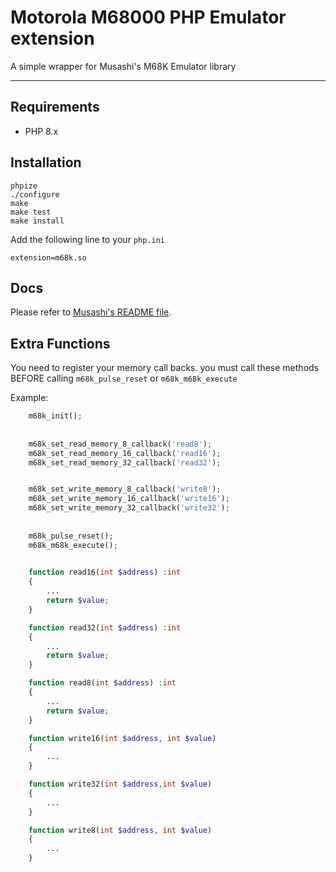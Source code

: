# Motorola M68000 PHP Emulator extension

A simple wrapper for Musashi's M68K Emulator library



---

## Requirements

* PHP 8.x

## Installation

    phpize
    ./configure
    make
    make test
    make install

Add the following line to your `php.ini`

    extension=m68k.so

## Docs
Please refer to [Musashi's README file](https://github.com/kstenerud/Musashi).
## Extra Functions

You need to register your memory call backs. you must call these methods BEFORE calling `m68k_pulse_reset` or `m68k_m68k_execute`


Example:
```php
    m68k_init();
    
    
    m68k_set_read_memory_8_callback('read8');
    m68k_set_read_memory_16_callback('read16');
    m68k_set_read_memory_32_callback('read32');


    m68k_set_write_memory_8_callback('write8');
    m68k_set_write_memory_16_callback('write16');
    m68k_set_write_memory_32_callback('write32');
    
    
    m68k_pulse_reset();
    m68k_m68k_execute();
    

    function read16(int $address) :int
    {
        ...
        return $value;
    }

    function read32(int $address) :int
    {
        ...
        return $value;
    }

    function read8(int $address) :int
    {
        ...
        return $value;
    }

    function write16(int $address, int $value)
    {
        ...
    }

    function write32(int $address,int $value)
    {
        ...
    }

    function write8(int $address, int $value)
    {
        ...
    }
    
```

